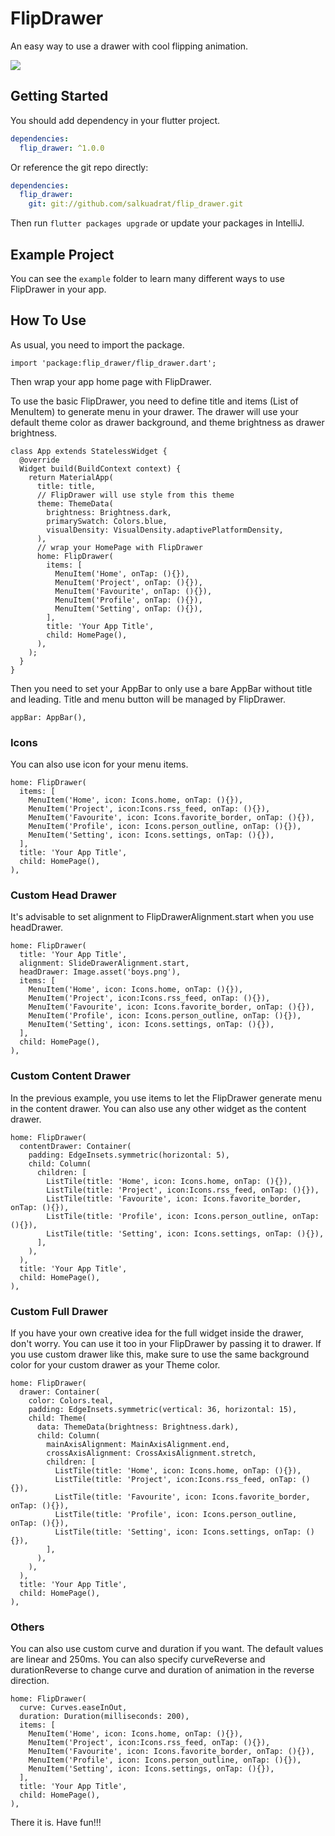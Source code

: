 # FlipDrawer

An easy way to use a drawer with cool flipping animation.

![](example.gif)

## Getting Started

You should add dependency in your flutter project.

```yaml
dependencies:
  flip_drawer: ^1.0.0
```

Or reference the git repo directly:

```yaml
dependencies:
  flip_drawer:
    git: git://github.com/salkuadrat/flip_drawer.git
```

Then run `flutter packages upgrade` or update your packages in IntelliJ.

## Example Project

You can see the `example` folder to learn many different ways to use FlipDrawer in your app.

## How To Use

As usual, you need to import the package.

```
import 'package:flip_drawer/flip_drawer.dart';
```

Then wrap your app home page with FlipDrawer. 

To use the basic FlipDrawer, you need to define title and items (List of MenuItem) to generate menu in your drawer. The drawer will use your default theme color as drawer background, and theme brightness as drawer brightness.

```
class App extends StatelessWidget {
  @override
  Widget build(BuildContext context) {
    return MaterialApp(
      title: title,
      // FlipDrawer will use style from this theme
      theme: ThemeData(
        brightness: Brightness.dark,
        primarySwatch: Colors.blue,
        visualDensity: VisualDensity.adaptivePlatformDensity,
      ),
      // wrap your HomePage with FlipDrawer
      home: FlipDrawer(
        items: [
          MenuItem('Home', onTap: (){}),
          MenuItem('Project', onTap: (){}),
          MenuItem('Favourite', onTap: (){}),
          MenuItem('Profile', onTap: (){}),
          MenuItem('Setting', onTap: (){}),
        ],
        title: 'Your App Title',
        child: HomePage(),
      ),
    );
  }
}
```

Then you need to set your AppBar to only use a bare AppBar without title and leading. Title and menu button will be managed by FlipDrawer.

```
appBar: AppBar(),
```

### Icons

You can also use icon for your menu items.

```
home: FlipDrawer(
  items: [
    MenuItem('Home', icon: Icons.home, onTap: (){}),
    MenuItem('Project', icon:Icons.rss_feed, onTap: (){}),
    MenuItem('Favourite', icon: Icons.favorite_border, onTap: (){}),
    MenuItem('Profile', icon: Icons.person_outline, onTap: (){}),
    MenuItem('Setting', icon: Icons.settings, onTap: (){}),
  ],
  title: 'Your App Title',
  child: HomePage(),
),
```

### Custom Head Drawer

It's advisable to set alignment to FlipDrawerAlignment.start when you use headDrawer.

```
home: FlipDrawer(
  title: 'Your App Title',
  alignment: SlideDrawerAlignment.start,
  headDrawer: Image.asset('boys.png'),
  items: [
    MenuItem('Home', icon: Icons.home, onTap: (){}),
    MenuItem('Project', icon:Icons.rss_feed, onTap: (){}),
    MenuItem('Favourite', icon: Icons.favorite_border, onTap: (){}),
    MenuItem('Profile', icon: Icons.person_outline, onTap: (){}),
    MenuItem('Setting', icon: Icons.settings, onTap: (){}),
  ],
  child: HomePage(),
),
```

### Custom Content Drawer

In the previous example, you use items to let the FlipDrawer generate menu in the content drawer.
You can also use any other widget as the content drawer.

```
home: FlipDrawer(
  contentDrawer: Container(
    padding: EdgeInsets.symmetric(horizontal: 5),
    child: Column(
      children: [
        ListTile(title: 'Home', icon: Icons.home, onTap: (){}),
        ListTile(title: 'Project', icon:Icons.rss_feed, onTap: (){}),
        ListTile(title: 'Favourite', icon: Icons.favorite_border, onTap: (){}),
        ListTile(title: 'Profile', icon: Icons.person_outline, onTap: (){}),
        ListTile(title: 'Setting', icon: Icons.settings, onTap: (){}),
      ],
    ),
  ),
  title: 'Your App Title',
  child: HomePage(),
),
```

### Custom Full Drawer

If you have your own creative idea for the full widget inside the drawer, don't worry. You can use it too in your FlipDrawer by passing it to drawer. If you use custom drawer like this, make sure to use the same background color for your custom drawer as your Theme color.

```
home: FlipDrawer(
  drawer: Container(
    color: Colors.teal,
    padding: EdgeInsets.symmetric(vertical: 36, horizontal: 15),
    child: Theme(
      data: ThemeData(brightness: Brightness.dark),
      child: Column(
        mainAxisAlignment: MainAxisAlignment.end,
        crossAxisAlignment: CrossAxisAlignment.stretch,
        children: [
          ListTile(title: 'Home', icon: Icons.home, onTap: (){}),
          ListTile(title: 'Project', icon:Icons.rss_feed, onTap: (){}),
          ListTile(title: 'Favourite', icon: Icons.favorite_border, onTap: (){}),
          ListTile(title: 'Profile', icon: Icons.person_outline, onTap: (){}),
          ListTile(title: 'Setting', icon: Icons.settings, onTap: (){}),
        ],
      ),
    ),
  ),
  title: 'Your App Title',
  child: HomePage(),
),
```

### Others

You can also use custom curve and duration if you want. The default values are linear and 250ms. You can also specify curveReverse and durationReverse to change curve and duration of animation in the reverse direction.

```
home: FlipDrawer(
  curve: Curves.easeInOut,
  duration: Duration(milliseconds: 200),
  items: [
    MenuItem('Home', icon: Icons.home, onTap: (){}),
    MenuItem('Project', icon:Icons.rss_feed, onTap: (){}),
    MenuItem('Favourite', icon: Icons.favorite_border, onTap: (){}),
    MenuItem('Profile', icon: Icons.person_outline, onTap: (){}),
    MenuItem('Setting', icon: Icons.settings, onTap: (){}),
  ],
  title: 'Your App Title',
  child: HomePage(),
),
```

There it is. Have fun!!!